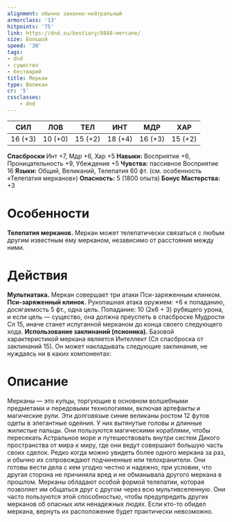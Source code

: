 ```yaml
---
alignment: обычно законно-нейтральный
armorclass: '13'
hitpoints: '75'
link: https://dnd.su/bestiary/8848-mercane/
size: Большой
speed: '30'
tags:
- dnd
- существо
- бестиарий
title: Меркан
type: Великан
cr: '5'
cssclasses:
    - dnd
---
```



| СИЛ | ЛОВ | ТЕЛ | ИНТ | МДР | ХАР |
|---|---|---|---|---|---|
| 16 (+3) | 10 (+0) | 15 (+2) | 18 (+4) | 16 (+3) | 15 (+2) |
**Спасброски** Инт +7, Мдр +6, Хар +5
**Навыки:** Восприятие +6, Проницательность +9, Убеждение +5
**Чувства:** пассивное Восприятие 16
**Языки:** Общий, Великаний, Телепатия 60 фт. (см. особенность «Телепатия мерканов»)
**Опасность:** 5 (1800 опыта)
**Бонус Мастерства:** +3


# Особенности
**Телепатия мерканов.** Меркан может телепатически связаться с любым другим известным ему мерканом, независимо от расстояния между ними.


# Действия
**Мультиатака.** Меркан совершает три атаки Пси-заряженным клинком.
**Пси-заряженный клинок.** Рукопашная атака оружием: +6 к попаданию, досягаемость 5 фт., одна цель. Попадание: 10 (2к6 + 3) рубящего урона, и если цель — существо, она должна преуспеть в спасброске Мудрости Сл 15, иначе станет испуганной мерканом до конца своего следующего хода.
**Использование заклинаний (псионика).** Базовой характеристикой меркана является Интеллект (Сл спасброска от заклинаний 15). Он может накладывать следующие заклинания, не нуждаясь ни в каких компонентах:


# Описание
Мерканы — это купцы, торгующие в основном волшебными предметами и передовыми технологиями, включая артефакты и магические рули. Эти долговязые синие великаны ростом 12 футов одеты в элегантные одеяния. У них вытянутые головы и длинные жилистые пальцы. Они пользуются магическими кораблями, чтобы пересекать Астральное море и путешествовать внутри систем Дикого пространства от мира к миру, где они ведут совершают большую часть своих сделок. Редко когда можно увидеть более одного меркана за раз, и обычно их сопровождают подчиненные или телохранители. Они готовы вести дела с кем угодно честно и надежно, при условии, что другая сторона не причиняла вред и не обманывала другого меркана в прошлом. Мерканы обладают особой формой телепатии, которая позволяет им общаться друг с другом через всю мультивселенную. Они часто пользуются этой способностью, чтобы предупредить других мерканов об опасных или ненадежных людях. Если кто-то обидел меркана, вернуть их расположение будет практически невозможно.